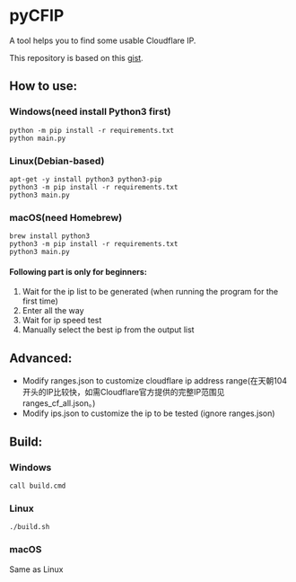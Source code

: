 # pyCFIP
A tool helps you to find some usable Cloudflare IP.

This repository is based on this [gist](https://gist.github.com/nickfox-taterli/8057e061b89f8c5873e7666da3df72f9).
## How to use:
### Windows(need install Python3 first)
```
python -m pip install -r requirements.txt
python main.py
```
### Linux(Debian-based)
```
apt-get -y install python3 python3-pip
python3 -m pip install -r requirements.txt
python3 main.py
```
### macOS(need Homebrew)
```
brew install python3
python3 -m pip install -r requirements.txt
python3 main.py
```
#### Following part is only for beginners:
1. Wait for the ip list to be generated (when running the program for the first time)
2. Enter all the way
3. Wait for ip speed test
4. Manually select the best ip from the output list

## Advanced:
* Modify ranges.json to customize cloudflare ip address range(在天朝104开头的IP比较快，如需Cloudflare官方提供的完整IP范围见ranges_cf_all.json。)
* Modify ips.json to customize the ip to be tested (ignore ranges.json)

## Build:
### Windows
```
call build.cmd
```
### Linux
```
./build.sh
```
### macOS
Same as Linux
